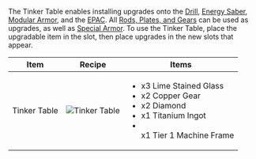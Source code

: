 The Tinker Table enables installing upgrades onto the [Drill](https://github.com/ImCoolYeah105/Mechanization/wiki/Drill), [Energy Saber](https://github.com/ImCoolYeah105/Mechanization/wiki/Energy-Saber), [Modular Armor](https://github.com/ImCoolYeah105/Mechanization/wiki/Modular-Armor), and the [EPAC](https://github.com/ImCoolYeah105/Mechanization/wiki/EPAC). All [Rods, Plates, and Gears](https://github.com/ImCoolYeah105/Mechanization/wiki/Rods-Plates-Gears) can be used as upgrades, as well as [Special Armor](https://github.com/ImCoolYeah105/Mechanization/wiki/Special-Armors). To use the Tinker Table, place the upgradable item in the slot, then place upgrades in the new slots that appear.

| Item | Recipe | Items |
|------|--------|-------|
| Tinker Table | ![Tinker Table](https://cdn.discordapp.com/attachments/739536694398812230/879562783585357864/tinker_table.png) | <ul><li>x3 Lime Stained Glass</li><li>x2 Copper Gear</li><li>x2 Diamond</li><li>x1 Titanium Ingot</li><li></li>x1 Tier 1 Machine Frame</ul> |

